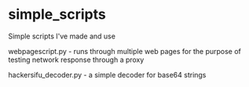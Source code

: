 # simple_scripts
Simple scripts I've made and use

webpagescript.py - runs through multiple web pages for the purpose of testing network response through a proxy

hackersifu_decoder.py - a simple decoder for base64 strings
